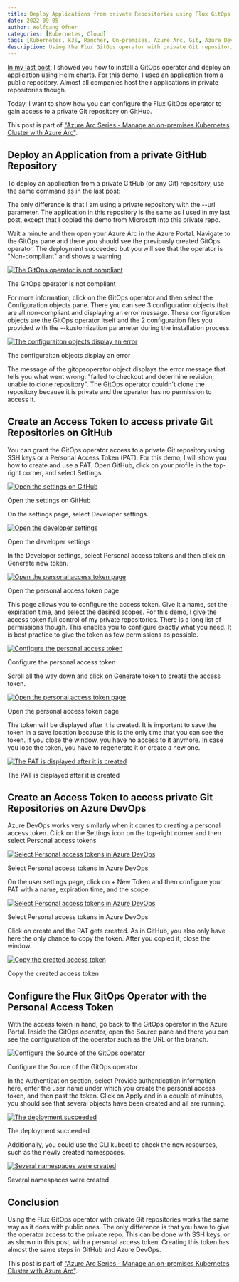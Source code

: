 ```yaml
---
title: Deploy Applications from private Repositories using Flux GitOps and Azure Arc
date: 2022-09-05
author: Wolfgang Ofner
categories: [Kubernetes, Cloud]
tags: [Kubernetes, k3s, Rancher, On-premises, Azure Arc, Git, Azure DevOps, GitHub, Helm, Kustomize]
description: Using the Flux GitOps operator with private Git repositories works the same way as it does with public ones. The only difference is that you have to give the operator access to the private repo. 
---
```


[In my last post](/XXX), I showed you how to install a GitOps operator and deploy an application using Helm charts. For this demo, I used an application from a public repository. Almost all companies host their applications in private repositories though.

Today, I want to show how you can configure the Flux GitOps operator to gain access to a private Git repository on GitHub.

This post is part of ["Azure Arc Series - Manage an on-premises Kubernetes Cluster with Azure Arc"](/manage-on-premises-kubernetes-with-azure-arc).

## Deploy an Application from a private GitHub Repository

To deploy an application from a private GitHub (or any Git) repository, use the same command as in the last post:

<script src="https://gist.github.com/WolfgangOfner/85b6ba3a64d54a1b77c418e0c453cee8.js"></script>

The only difference is that I am using a private repository with the --url parameter. The application in this repository is the same as I used in my last post, except that I copied the demo from Microsoft into this private repo.

Wait a minute and then open your Azure Arc in the Azure Portal. Navigate to the GitOps pane and there you should see the previously created GitOps operator. The deployment succeeded but you will see that the operator is "Non-compliant" and shows a warning.

<div class="col-12 col-sm-10 aligncenter">
  <a href="/assets/img/posts/2022/08/The-GitOps-operator-is-not-compliant.jpg"><img loading="lazy" src="/assets/img/posts/2022/08/The-GitOps-operator-is-not-compliant.jpg" alt="The GitOps operator is not compliant" /></a>
  
  <p>
   The GitOps operator is not compliant
  </p>
</div>

For more information, click on the GitOps operator and then select the Configuration objects pane. There you can see 3 configuration objects that are all non-compliant and displaying an error message. These configuration objects are the GitOps operator itself and the 2 configuration files you provided with the --kustomization parameter during the installation process.

<div class="col-12 col-sm-10 aligncenter">
  <a href="/assets/img/posts/2022/08/The-configuraiton-objects-display-an-error.jpg"><img loading="lazy" src="/assets/img/posts/2022/08/The-configuraiton-objects-display-an-error.jpg" alt="The configuraiton objects display an error" /></a>
  
  <p>
   The configuraiton objects display an error
  </p>
</div>

The message of the gitopsoperator object displays the error message that tells you what went wrong: "failed to checkout and determine revision; unable to clone repository". The GitOps operator couldn't clone the repository because it is private and the operator has no permission to access it.

## Create an Access Token to access private Git Repositories on GitHub

You can grant the GitOps operator access to a private Git repository using SSH keys or a Personal Access Token (PAT). For this demo, I will show you how to create and use a PAT. Open GitHub, click on your profile in the top-right corner, and select Settings.

<div class="col-12 col-sm-10 aligncenter">
  <a href="/assets/img/posts/2022/08/Open-the-settings-on-GitHub.jpg"><img loading="lazy" src="/assets/img/posts/2022/08/Open-the-settings-on-GitHub.jpg" alt="Open the settings on GitHub" /></a>
  
  <p>
   Open the settings on GitHub
  </p>
</div>

On the settings page, select Developer settings.

<div class="col-12 col-sm-10 aligncenter">
  <a href="/assets/img/posts/2022/08/Open-the-developer-settings.jpg"><img loading="lazy" src="/assets/img/posts/2022/08/Open-the-developer-settings.jpg" alt="Open the developer settings" /></a>
  
  <p>
   Open the developer settings
  </p>
</div>

In the Developer settings, select Personal access tokens and then click on Generate new token.

<div class="col-12 col-sm-10 aligncenter">
  <a href="/assets/img/posts/2022/08/Open-the-personal-access-token-page.jpg"><img loading="lazy" src="/assets/img/posts/2022/08/Open-the-personal-access-token-page.jpg" alt="Open the personal access token page" /></a>
  
  <p>
   Open the personal access token page
  </p>
</div>

This page allows you to configure the access token. Give it a name, set the expiration time, and select the desired scopes. For this demo, I give the access token full control of my private repositories. There is a long list of permissions though. This enables you to configure exactly what you need. It is best practice to give the token as few permissions as possible.

<div class="col-12 col-sm-10 aligncenter">
  <a href="/assets/img/posts/2022/08/Configure-the-personal-access-token.jpg"><img loading="lazy" src="/assets/img/posts/2022/08/Configure-the-personal-access-token.jpg" alt="Configure the personal access token" /></a>
  
  <p>
   Configure the personal access token
  </p>
</div>

Scroll all the way down and click on Generate token to create the access token. 

<div class="col-12 col-sm-10 aligncenter">
  <a href="/assets/img/posts/2022/08/Open-the-personal-access-token-page.jpg"><img loading="lazy" src="/assets/img/posts/2022/08/Open-the-personal-access-token-page.jpg" alt="Open the personal access token page" /></a>
  
  <p>
   Open the personal access token page
  </p>
</div>

The token will be displayed after it is created. It is important to save the token in a save location because this is the only time that you can see the token. If you close the window, you have no access to it anymore. In case you lose the token, you have to regenerate it or create a new one.

<div class="col-12 col-sm-10 aligncenter">
  <a href="/assets/img/posts/2022/08/The-PAT-is-displayed-after-it-is-created.jpg"><img loading="lazy" src="/assets/img/posts/2022/08/The-PAT-is-displayed-after-it-is-created.jpg" alt="The PAT is displayed after it is created" /></a>
  
  <p>
   The PAT is displayed after it is created
  </p>
</div>

## Create an Access Token to access private Git Repositories on Azure DevOps

Azure DevOps works very similarly when it comes to creating a personal access token. Click on the Settings icon on the top-right corner and then select Personal access tokens

<div class="col-12 col-sm-10 aligncenter">
  <a href="/assets/img/posts/2022/08/Select-Personal-access-tokens-in-Azure-DevOps.jpg"><img loading="lazy" src="/assets/img/posts/2022/08/Select-Personal-access-tokens-in-Azure-DevOps.jpg" alt="Select Personal access tokens in Azure DevOps" /></a>
  
  <p>
   Select Personal access tokens in Azure DevOps
  </p>
</div>

On the user settings page, click on + New Token and then configure your PAT with a name, expiration time, and the scope. 

<div class="col-12 col-sm-10 aligncenter">
  <a href="/assets/img/posts/2022/08/Select-Personal-access-tokens-in-Azure-DevOps.jpg"><img loading="lazy" src="/assets/img/posts/2022/08/Select-Personal-access-tokens-in-Azure-DevOps.jpg" alt="Select Personal access tokens in Azure DevOps" /></a>
  
  <p>
   Select Personal access tokens in Azure DevOps
  </p>
</div>

Click on create and the PAT gets created. As in GitHub, you also only have here the only chance to copy the token. After you copied it, close the window.

<div class="col-12 col-sm-10 aligncenter">
  <a href="/assets/img/posts/2022/08/Copy-the-created-access-token.jpg"><img loading="lazy" src="/assets/img/posts/2022/08/Copy-the-created-access-token.jpg" alt="Copy the created access token" /></a>
  
  <p>
   Copy the created access token
  </p>
</div>

## Configure the Flux GitOps Operator with the Personal Access Token

With the access token in hand, go back to the GitOps operator in the Azure Portal. Inside the GitOps operator, open the Source pane and there you can see the configuration of the operator such as the URL or the branch.

<div class="col-12 col-sm-10 aligncenter">
  <a href="/assets/img/posts/2022/08/Configure-the-Source-of-the-GitOps-operator.jpg"><img loading="lazy" src="/assets/img/posts/2022/08/Configure-the-Source-of-the-GitOps-operator.jpg" alt="Configure the Source of the GitOps operator" /></a>
  
  <p>
   Configure the Source of the GitOps operator
  </p>
</div>

In the Authentication section, select Provide authentication information here, enter the user name under which you create the personal access token, and then past the token. Click on Apply and in a couple of minutes, you should see that several objects have been created and all are running.

<div class="col-12 col-sm-10 aligncenter">
  <a href="/assets/img/posts/2022/08/The-deployment-succeeded.jpg"><img loading="lazy" src="/assets/img/posts/2022/08/The-deployment-succeeded.jpg" alt="The deployment succeeded" /></a>
  
  <p>
   The deployment succeeded
  </p>
</div>

Additionally, you could use the CLI kubectl to check the new resources, such as the newly created namespaces.

<div class="col-12 col-sm-10 aligncenter">
  <a href="/assets/img/posts/2022/08/Several-namespaces-were-created.jpg"><img loading="lazy" src="/assets/img/posts/2022/08/Several-namespaces-were-created.jpg" alt="Several namespaces were created" /></a>
  
  <p>
   Several namespaces were created
  </p>
</div>

## Conclusion

Using the Flux GitOps operator with private Git repositories works the same way as it does with public ones. The only difference is that you have to give the operator access to the private repo. This can be done with SSH keys, or as shown in this post, with a personal access token. Creating this token has almost the same steps in GitHub and Azure DevOps.

This post is part of ["Azure Arc Series - Manage an on-premises Kubernetes Cluster with Azure Arc"](/manage-on-premises-kubernetes-with-azure-arc).